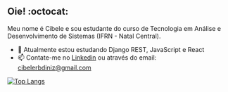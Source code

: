 ## Oie! :octocat:
Meu nome é Cibele e sou estudante do curso de Tecnologia em Análise e Desenvolvimento de Sistemas (IFRN - Natal Central).

- 🌱 Atualmente estou estudando Django REST, JavaScript e React
- 📫 Contate-me no [Linkedin](https://www.linkedin.com/in/cibelediniz/) ou através do email: cibelerbdiniz@gmail.com

[![Top Langs](https://github-readme-stats.vercel.app/api/top-langs/?username=cibelediniz&layout=donut&theme=cobalt)](https://github.com/cibelediniz/github-readme-stats)
<!--[cibelediniz's GitHub stats](https://github-readme-stats.vercel.app/api?username=cibelediniz&show_icons=true&theme=cobalt)-->
